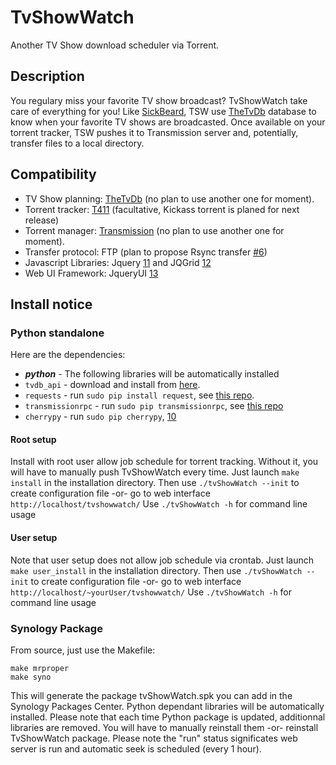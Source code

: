 TvShowWatch
===========

Another TV Show download scheduler via Torrent.

## Description

You regulary miss your favorite TV show broadcast? TvShowWatch take care of everything for you!
Like [SickBeard][4], TSW use [TheTvDb][5] database to know when your favorite TV shows are broadcasted. Once available on your torrent tracker, TSW pushes it to Transmission server and, potentially, transfer files to a local directory.

## Compatibility
+ TV Show planning: [TheTvDb][5] (no plan to use another one for moment).
+ Torrent tracker: [T411][6] (facultative, Kickass torrent is planed for next release)
+ Torrent manager: [Transmission][7] (no plan to use another one for moment).
+ Transfer protocol: FTP (plan to propose Rsync transfer [#6][9])
+ Javascript Libraries: Jquery [11] and JQGrid [12]
+ Web UI Framework: JqueryUI [13]

## Install notice

### Python standalone

Here are the dependencies:
+ ***python*** - The following libraries will be automatically installed
+ ```tvdb_api``` - download and install from [here][1].
+ ```requests``` - run ```sudo pip install request```, see [this repo][2].
+ ```transmissionrpc``` - run ```sudo pip transmissionrpc```, see [this repo][3]
+ ```cherrypy``` - run ```sudo pip cherrypy```, [10]

#### Root setup
Install with root user allow job schedule for torrent tracking. Without it, you will have to manually push TvShowWatch every time.
Just launch ```make install``` in the installation directory.
Then use ```./tvShowWatch --init``` to create configuration file -or- go to web interface ```http://localhost/tvshowwatch/```
Use ```./tvShowWatch -h``` for command line usage

#### User setup
Note that user setup does not allow job schedule via crontab.
Just launch ```make user_install``` in the installation directory.
Then use ```./tvShowWatch --init``` to create configuration file -or- go to web interface ```http://localhost/~yourUser/tvshowwatch/```
Use ```./tvShowWatch -h``` for command line usage

### Synology Package

From source, just use the Makefile:
```
make mrproper
make syno
```
This will generate the package tvShowWatch.spk you can add in the Synology Packages Center.
Python dependant libraries will be automatically installed. Please note that each time Python package is updated, additionnal libraries are removed. You will have to manually reinstall them -or- reinstall TvShowWatch package.
Please note the "run" status significates web server is run and automatic seek is scheduled (every 1 hour).

[1]: https://github.com/dbr/tvdb_api
[2]: https://github.com/kennethreitz/requests
[3]: http://pythonhosted.org/transmissionrpc/
[4]: http://http://sickbeard.com/
[5]: http://thetvdb.com/
[6]: http://t411.me
[7]: https://github.com/kavod/TvShowWatch/issues/7
[8]: http://www.transmissionbt.com/
[9]: https://github.com/kavod/TvShowWatch/issues/6
[10]: http://www.cherrypy.org/
[11]: https://jquery.com/
[12]: http://www.trirand.com/blog/
[13]: http://jqueryui.com/
